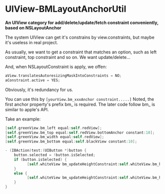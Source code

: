 # UIView-BMLayoutAnchorUtil
**An UIView category for add/delete/update/fetch constraint conveniently, based on NSLayoutAnchor**


The system UIView can get it's constrains by view.constraints, but maybe it's useless in real project.

As usually, we want to get a constraint that matches an option, such as left constraint, top constraint and so on. We want update/delete...

And, when NSLayoutConstraint is apply, we offen:

```objective-c
aView.translatesAutoresizingMaskIntoConstraints = NO;
aConstraint.active = YES;
```

Obviously, it's redundancy for us.



You can use this by `[yourView.bm_xxxAnchor constraint.....]` Noted, the first anchor property's prefix bm_ is required.  The later code follow bm_ is similar to apple's API.



Take an example:

```objective-c
[self.greenView.bm_left equal:self.redView];
[self.greenView.bm_top equal:self.redView.bottomAnchor constant:10];
[self.greenView.bm_width equal:self.redView];
[self.greenView.bm_bottom equal:self.blackView constant:10];
```



```objective-c
- (IBAction)test:(UIButton *)button {
    button.selected = !button.isSelected;
    if (button.isSelected) {
          [self.whiteView bm_updateHeightConstraint:self.whiteView.bm_heightConstraint.constant+8.0];
    }
    else {
          [self.whiteView bm_updateHeightConstraint:self.whiteView.bm_heightConstraint.constant-8.0];
    }
}
```



